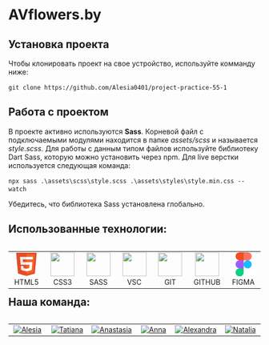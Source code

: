 # AVflowers.by

## Установка проекта
Чтобы клонировать проект на свое устройство, используйте комманду ниже:
```
git clone https://github.com/Alesia0401/project-practice-55-1
```
## Работа с проектом
В проекте активно используются **Sass**. Корневой файл с подключаемыми модулями находится в папке *assets/scss*  и называется *style.scss*.
Для работы с данным типом файлов используйте библиотеку Dart Sass, которую можно установить через npm. Для live верстки используется следующая команда:
```
npx sass .\assets\scss\style.scss .\assets\styles\style.min.css --watch
```
Убедитесь, что библиотека Sass установлена глобально.

## Использованные технологии:

<table align="left">
  <tr>
    <td align="center" width="96">
      <a href="#sssheina-tech">
        <img src="https://github.com/devicons/devicon/blob/master/icons/html5/html5-original.svg" title="HTML5" alt="HTML" width="48" height="48"/>
      </a>
      <br>HTML5
    </td>
    <td align="center" width="96">
      <a href="#sssheina-tech">
       <img src="https://cdn.jsdelivr.net/gh/devicons/devicon/icons/css3/css3-original.svg" width="48" height="48"/>
      </a>
      <br>CSS3
    </td>
    <td align="center" width="96">
      <a href="#sssheina-tech">
        <img src="https://cdn.jsdelivr.net/gh/devicons/devicon/icons/sass/sass-original.svg" width="48" height="48"/>
      </a>
      <br>SASS
    </td>
    <td align="center"  width="96">
      <a href="#sssheina-tech">
        <img src="https://cdn.jsdelivr.net/gh/devicons/devicon/icons/vscode/vscode-original.svg"  width="48" height="48"/>
      </a>
      <br>VSC
    </td>
    <td align="center" width="96">
      <a href="#sssheina-tech" >
        <img src="https://cdn.jsdelivr.net/gh/devicons/devicon/icons/git/git-original.svg"  width="48" height="48"/>
      </a>
      <br>GIT
    </td>
    <td align="center" width="96"> 
      <a href="#sssheina-tech" >
        <img src="https://cdn.jsdelivr.net/gh/devicons/devicon/icons/github/github-original.svg" width="48" height="48"/>
      </a>
      <br>GITHUB
    </td> 
    <td align="center"  width="96">
      <a href="#sssheina-tech">
        <img src="https://github.com/devicons/devicon/blob/master/icons/figma/figma-original.svg" title="Bootstrap" **alt="Figma"  width="48" height="48"/>
      </a>
      <br>FIGMA
    </td>
  </tr>
</table><br><br><br><br>

## Наша команда:

<table align="left">
  <tr>
    <td align="center" width="150">
      <a href="https://github.com/Alesia0401">
    <img alt="Alesia" src="https://img.shields.io/badge/-Alesia-black?style=for-the-badge&logo=github&logoColor=white" />
  </a>
    </td>
    <td align="center" width="150">
      <a href="https://github.com/Tatiana-Bessoltseva">
    <img alt="Tatiana" src="https://img.shields.io/badge/-Tatiana-black?style=for-the-badge&logo=github&logoColor=white" />
  </a>
    </td>
    <td align="center" width="150">
      <a href="https://github.com/AnastasiaKia">
    <img alt="Anastasia" src="https://img.shields.io/badge/-Anastasia-black?style=for-the-badge&logo=github&logoColor=white" />
  </a>
    </td>
    <td align="center" width="150">
      <a href="https://github.com/anna-7nova">
    <img alt="Anna" src="https://img.shields.io/badge/-Anna-black?style=for-the-badge&logo=github&logoColor=white" />
  </a>
    </td>
    <td align="center" width="150">
      <a href="https://github.com/sashkin1985">
    <img alt="Alexandra" src="https://img.shields.io/badge/-Alexandra-black?style=for-the-badge&logo=github&logoColor=white" />
  </a>
    </td>
    <td align="center" width="150">
      <a href="https://github.com/Arleth1101">
    <img alt="Natalia" src="https://img.shields.io/badge/-Natalia-black?style=for-the-badge&logo=github&logoColor=white" />
  </a>
    </td>
  </tr>
</table><br><br>
